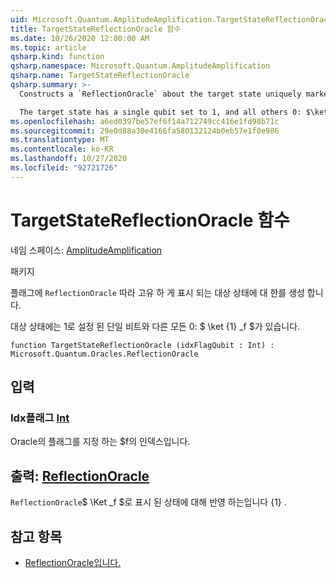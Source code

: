 ```yaml
---
uid: Microsoft.Quantum.AmplitudeAmplification.TargetStateReflectionOracle
title: TargetStateReflectionOracle 함수
ms.date: 10/26/2020 12:00:00 AM
ms.topic: article
qsharp.kind: function
qsharp.namespace: Microsoft.Quantum.AmplitudeAmplification
qsharp.name: TargetStateReflectionOracle
qsharp.summary: >-
  Constructs a `ReflectionOracle` about the target state uniquely marked by the flag qubit.

  The target state has a single qubit set to 1, and all others 0: $\ket{1}_f$.
ms.openlocfilehash: a6ed0397be57ef6f14a712749cc416e1fd98b71c
ms.sourcegitcommit: 29e0d88a30e4166fa580132124b0eb57e1f0e986
ms.translationtype: MT
ms.contentlocale: ko-KR
ms.lasthandoff: 10/27/2020
ms.locfileid: "92721726"
---
```

# <a name="targetstatereflectionoracle-function"></a>TargetStateReflectionOracle 함수

네임 스페이스: [AmplitudeAmplification](xref:Microsoft.Quantum.AmplitudeAmplification)

패키지 [](https://nuget.org/packages/)


플래그에 `ReflectionOracle` 따라 고유 하 게 표시 되는 대상 상태에 대 한를 생성 합니다.

대상 상태에는 1로 설정 된 단일 비트와 다른 모든 0: $ \ket {1} _f $가 있습니다.

```qsharp
function TargetStateReflectionOracle (idxFlagQubit : Int) : Microsoft.Quantum.Oracles.ReflectionOracle
```


## <a name="input"></a>입력

### <a name="idxflagqubit--int"></a>Idx플래그 [Int](xref:microsoft.quantum.lang-ref.int)

Oracle의 플래그를 지정 하는 $f의 인덱스입니다.



## <a name="output--reflectionoracle"></a>출력: [ReflectionOracle](xref:Microsoft.Quantum.Oracles.ReflectionOracle)

`ReflectionOracle`$ \Ket _f $로 표시 된 상태에 대해 반영 하는입니다 {1} .

## <a name="see-also"></a>참고 항목

- [ReflectionOracle입니다.](xref:Microsoft.Quantum.Canon.ReflectionOracle)